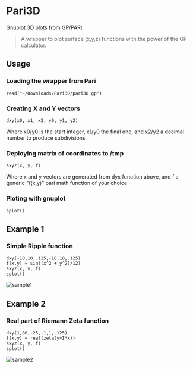 # Pari3D
Gnuplot 3D plots from GP/PARI, 
> A wrapper to plot surface (x,y,z) functions with the power of the GP calculator.

## Usage
### Loading the wrapper from Pari
```
read("~/Downloads/Pari3D/pari3D.gp")
```
### Creating X and Y vectors
```
dxy(x0, x1, x2, y0, y1, y2)
```
Where x0/y0 is the start integer, x1/y0 the final one, and x2/y2 a decimal number to produce subdivisions

### Deploying matrix of coordinates to /tmp
```
sxyz(x, y, f)
```
Where x and y vectors are generated from dyx function above, and f a generic "f(x,y)" pari math function of your choice

### Ploting with gnuplot
```
splot()
```
## Example 1
### Simple Ripple function
```
dxy(-10,10,.125,-10,10,.125)
f(x,y) = sin((x^2 + y^2)/12)
sxyz(x, y, f)
splot()
```
![sample1](https://github.com/user-attachments/assets/6e95b9bf-94d8-4037-967f-f8b67e7328ba)

## Example 2
### Real part of Riemann Zeta function
```
dxy(1,80,.25,-1,1,.125)
f(x,y) = real(zeta(y+I*x))
sxyz(x, y, f)
splot()
```
![sample2](https://github.com/user-attachments/assets/3f245381-6b86-4216-88a0-485009d20d8f)


